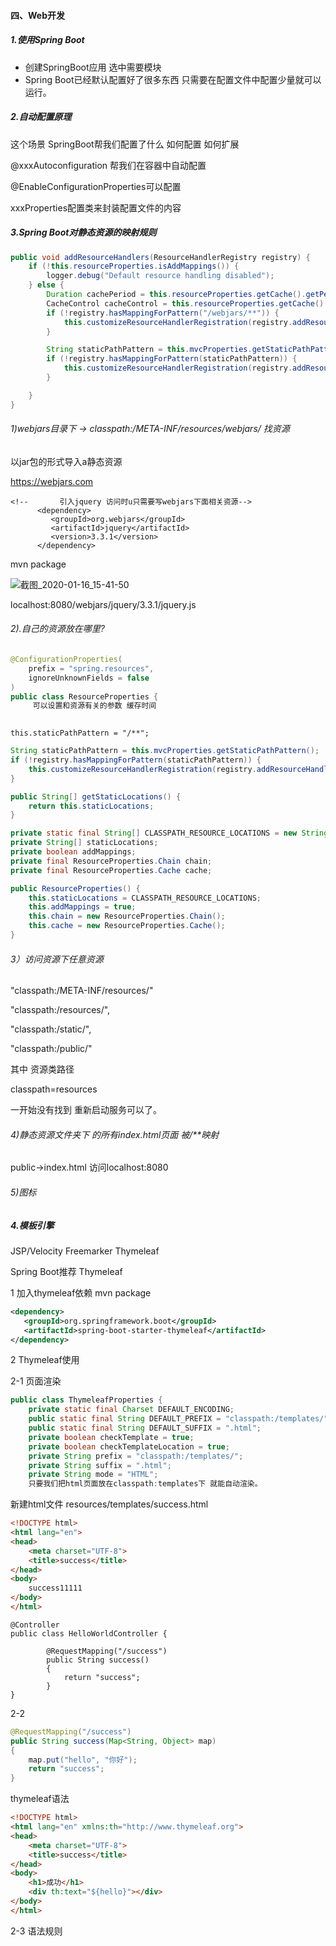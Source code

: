 #### 四、Web开发

##### 1.使用Spring Boot

- 创建SpringBoot应用 选中需要模块
- Spring Boot已经默认配置好了很多东西 只需要在配置文件中配置少量就可以运行。

##### 2.自动配置原理

这个场景 SpringBoot帮我们配置了什么 如何配置 如何扩展

@xxxAutoconfiguration 帮我们在容器中自动配置

@EnableConfigurationProperties可以配置

xxxProperties配置类来封装配置文件的内容

##### 3.Spring Boot对静态资源的映射规则

```Java
public void addResourceHandlers(ResourceHandlerRegistry registry) {
    if (!this.resourceProperties.isAddMappings()) {
        logger.debug("Default resource handling disabled");
    } else {
        Duration cachePeriod = this.resourceProperties.getCache().getPeriod();
        CacheControl cacheControl = this.resourceProperties.getCache().getCachecontrol().toHttpCacheControl();
        if (!registry.hasMappingForPattern("/webjars/**")) {
            this.customizeResourceHandlerRegistration(registry.addResourceHandler(new String[]{"/webjars/**"}).addResourceLocations(new String[]{"classpath:/META-INF/resources/webjars/"}).setCachePeriod(this.getSeconds(cachePeriod)).setCacheControl(cacheControl));
        }

        String staticPathPattern = this.mvcProperties.getStaticPathPattern();
        if (!registry.hasMappingForPattern(staticPathPattern)) {
            this.customizeResourceHandlerRegistration(registry.addResourceHandler(new String[]{staticPathPattern}).addResourceLocations(WebMvcAutoConfiguration.getResourceLocations(this.resourceProperties.getStaticLocations())).setCachePeriod(this.getSeconds(cachePeriod)).setCacheControl(cacheControl));
        }

    }
}
```

###### 1)webjars目录下 -> classpath:/META-INF/resources/webjars/ 找资源

以jar包的形式导入a静态资源

https://webjars.com

```pom
<!--       引入jquery 访问时u只需要写webjars下面相关资源-->
      <dependency>
         <groupId>org.webjars</groupId>
         <artifactId>jquery</artifactId>
         <version>3.3.1</version>
      </dependency>
```

mvn package

![截图_2020-01-16_15-41-50](/home/zhao/notes/images/截图_2020-01-16_15-41-50.png)

localhost:8080/webjars/jquery/3.3.1/jquery.js

###### 2).自己的资源放在哪里?

```Java
@ConfigurationProperties(
    prefix = "spring.resources",
    ignoreUnknownFields = false
)
public class ResourceProperties {
     可以设置和资源有关的参数 缓存时间
         
```



```
this.staticPathPattern = "/**";
```

```Java
String staticPathPattern = this.mvcProperties.getStaticPathPattern();
if (!registry.hasMappingForPattern(staticPathPattern)) {
    this.customizeResourceHandlerRegistration(registry.addResourceHandler(new String[]{staticPathPattern}).addResourceLocations(WebMvcAutoConfiguration.getResourceLocations(this.resourceProperties.getStaticLocations())).setCachePeriod(this.getSeconds(cachePeriod)).setCacheControl(cacheControl));
}
```

```java
public String[] getStaticLocations() {
    return this.staticLocations;
}
```

```java
private static final String[] CLASSPATH_RESOURCE_LOCATIONS = new String[]{"classpath:/META-INF/resources/", "classpath:/resources/", "classpath:/static/", "classpath:/public/"};
private String[] staticLocations;
private boolean addMappings;
private final ResourceProperties.Chain chain;
private final ResourceProperties.Cache cache;

public ResourceProperties() {
    this.staticLocations = CLASSPATH_RESOURCE_LOCATIONS;
    this.addMappings = true;
    this.chain = new ResourceProperties.Chain();
    this.cache = new ResourceProperties.Cache();
}
```

###### 3）访问资源下任意资源

"classpath:/META-INF/resources/"

"classpath:/resources/",

"classpath:/static/", 

"classpath:/public/"



其中 资源类路径

classpath=resources

一开始没有找到  重新启动服务可以了。

###### 4)静态资源文件夹下 的所有index.html页面 被/**映射

public->index.html 访问localhost:8080

###### 5)图标



##### 4.模板引擎

JSP/Velocity Freemarker Thymeleaf

Spring Boot推荐 Thymeleaf

1 加入thymeleaf依赖 mvn package

```xml
<dependency>
   <groupId>org.springframework.boot</groupId>
   <artifactId>spring-boot-starter-thymeleaf</artifactId>
</dependency>
```

2 Thymeleaf使用

2-1 页面渲染

```Java
public class ThymeleafProperties {
    private static final Charset DEFAULT_ENCODING;
    public static final String DEFAULT_PREFIX = "classpath:/templates/";
    public static final String DEFAULT_SUFFIX = ".html";
    private boolean checkTemplate = true;
    private boolean checkTemplateLocation = true;
    private String prefix = "classpath:/templates/";
    private String suffix = ".html";
    private String mode = "HTML";
    只要我们把html页面放在classpath:templates下 就能自动渲染。
```

新建html文件 resources/templates/success.html

```html
<!DOCTYPE html>
<html lang="en">
<head>
    <meta charset="UTF-8">
    <title>success</title>
</head>
<body>
    success11111
</body>
</html>
```



```
@Controller
public class HelloWorldController {

        @RequestMapping("/success")
        public String success()
        {
            return "success";
        }
}
```

2-2 

```Java
@RequestMapping("/success")
public String success(Map<String, Object> map)
{
    map.put("hello", "你好");
    return "success";
}
```

thymeleaf语法

```html
<!DOCTYPE html>
<html lang="en" xmlns:th="http://www.thymeleaf.org">
<head>
    <meta charset="UTF-8">
    <title>success</title>
</head>
<body>
    <h1>成功</h1>
    <div th:text="${hello}"></div>
</body>
</html>
```

2-3 语法规则

